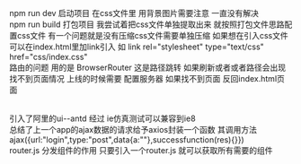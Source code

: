 ﻿
npm run dev 启动项目  在css文件里 用背景图片需要注意 一直没有解决
<br/>
npm run build 打包项目  我尝试着把css文件单独提取出来 就按照打包文件思路配置css文件 
                           有一个问题就是没有压缩css文件需要单独压缩  如果想在引入css文件可以在index.html里加link引入 
                           如 link rel="stylesheet" type="text/css" href="css/index.css"
<br/>
路由的问题 用的是 BrowserRouter 这是路径跳转 如果刷新或者或者路径会出现找不到页面情况
上线的时候需要 配置服务器 如果找不到页面 反回index.html页面 

<br/>
引入了阿里的ui--antd 经过 ie仿真测试可以兼容到ie8



<br/>
总结了上一个app的ajax数据的请求给予axios封装一个函数 其调用方法   ajax({url:"login",type:"post",data{a:""},successfunction(res){}})



<br/>
router.js 分发组件的作用 只要引入一个router.js 就可以获取所有需要的组件 